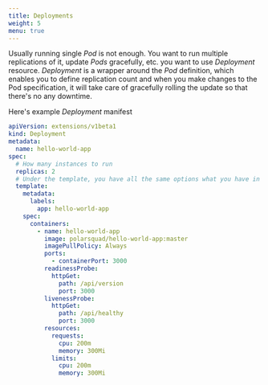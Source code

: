 ```yaml
---
title: Deployments
weight: 5
menu: true
---
```


Usually running single _Pod_ is not enough. You want to run multiple replications of it, update _Pods_ gracefully, etc. you want to use _Deployment_ resource.
_Deployment_ is a wrapper around the _Pod_ definition, which enables you to define replication count and when you make changes to the Pod specification, it will take care of gracefully rolling the update so that there's no any downtime.

Here's example _Deployment_ manifest
```yaml
apiVersion: extensions/v1beta1
kind: Deployment
metadata:
  name: hello-world-app
spec:
  # How many instances to run
  replicas: 2
  # Under the template, you have all the same options what you have in Pod specification
  template:
    metadata:
      labels:
        app: hello-world-app
    spec:
      containers:
        - name: hello-world-app
          image: polarsquad/hello-world-app:master
          imagePullPolicy: Always
          ports:
            - containerPort: 3000
          readinessProbe:
            httpGet:
              path: /api/version
              port: 3000
          livenessProbe:
            httpGet:
              path: /api/healthy
              port: 3000
          resources:
            requests:
              cpu: 200m
              memory: 300Mi
            limits:
              cpu: 200m
              memory: 300Mi
```